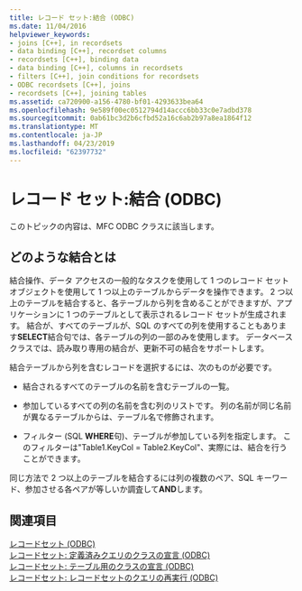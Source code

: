 ```yaml
---
title: レコード セット:結合 (ODBC)
ms.date: 11/04/2016
helpviewer_keywords:
- joins [C++], in recordsets
- data binding [C++], recordset columns
- recordsets [C++], binding data
- data binding [C++], columns in recordsets
- filters [C++], join conditions for recordsets
- ODBC recordsets [C++], joins
- recordsets [C++], joining tables
ms.assetid: ca720900-a156-4780-bf01-4293633bea64
ms.openlocfilehash: 9e589f00ec0512794d14accc6bb33c0e7adbd378
ms.sourcegitcommit: 0ab61bc3d2b6cfbd52a16c6ab2b97a8ea1864f12
ms.translationtype: MT
ms.contentlocale: ja-JP
ms.lasthandoff: 04/23/2019
ms.locfileid: "62397732"
---
```

# <a name="recordset-performing-a-join-odbc"></a>レコード セット:結合 (ODBC)

このトピックの内容は、MFC ODBC クラスに該当します。

## <a name="what-a-join-is"></a>どのような結合とは

結合操作、データ アクセスの一般的なタスクを使用して 1 つのレコード セット オブジェクトを使用して 1 つ以上のテーブルからデータを操作できます。 2 つ以上のテーブルを結合すると、各テーブルから列を含めることができますが、アプリケーションに 1 つのテーブルとして表示されるレコード セットが生成されます。 結合が、すべてのテーブルが、SQL のすべての列を使用することもあります**SELECT**結合句では、各テーブルの列の一部のみを使用します。 データベース クラスでは、読み取り専用の結合が、更新不可の結合をサポートします。

結合テーブルから列を含むレコードを選択するには、次のものが必要です。

- 結合されるすべてのテーブルの名前を含むテーブルの一覧。

- 参加しているすべての列の名前を含む列のリストです。 列の名前が同じ名前が異なるテーブルからは、テーブル名で修飾されます。

- フィルター (SQL **WHERE**句)、テーブルが参加している列を指定します。 このフィルターは"Table1.KeyCol = Table2.KeyCol"、実際には、結合を行うことができます。

同じ方法で 2 つ以上のテーブルを結合するには列の複数のペア、SQL キーワード、参加させる各ペアが等しいか調査して**AND**します。

## <a name="see-also"></a>関連項目

[レコードセット (ODBC)](../../data/odbc/recordset-odbc.md)<br/>
[レコードセット: 定義済みクエリのクラスの宣言 (ODBC)](../../data/odbc/recordset-declaring-a-class-for-a-predefined-query-odbc.md)<br/>
[レコードセット: テーブル用のクラスの宣言 (ODBC)](../../data/odbc/recordset-declaring-a-class-for-a-table-odbc.md)<br/>
[レコードセット: レコードセットのクエリの再実行 (ODBC)](../../data/odbc/recordset-requerying-a-recordset-odbc.md)
